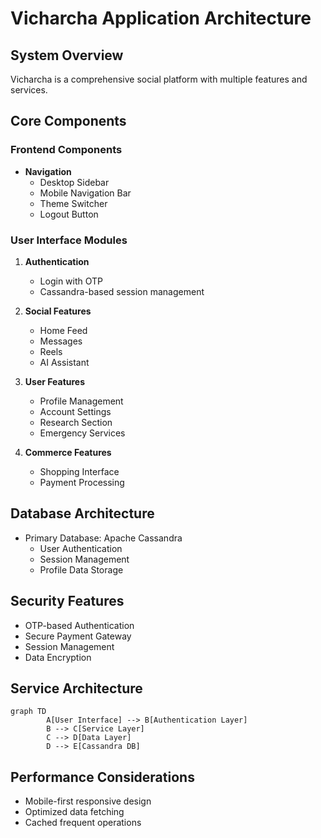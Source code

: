# Vicharcha Application Architecture

## System Overview
Vicharcha is a comprehensive social platform with multiple features and services.

## Core Components

### Frontend Components
- **Navigation**
    - Desktop Sidebar
    - Mobile Navigation Bar
    - Theme Switcher
    - Logout Button

### User Interface Modules
1. **Authentication**
     - Login with OTP
     - Cassandra-based session management
     
2. **Social Features**
     - Home Feed
     - Messages
     - Reels
     - AI Assistant
     
3. **User Features**
     - Profile Management
     - Account Settings
     - Research Section
     - Emergency Services
     
4. **Commerce Features**
     - Shopping Interface
     - Payment Processing

## Database Architecture
- Primary Database: Apache Cassandra
    - User Authentication
    - Session Management
    - Profile Data Storage

## Security Features
- OTP-based Authentication
- Secure Payment Gateway
- Session Management
- Data Encryption

## Service Architecture
```mermaid
graph TD
        A[User Interface] --> B[Authentication Layer]
        B --> C[Service Layer]
        C --> D[Data Layer]
        D --> E[Cassandra DB]
```

## Performance Considerations
- Mobile-first responsive design
- Optimized data fetching
- Cached frequent operations